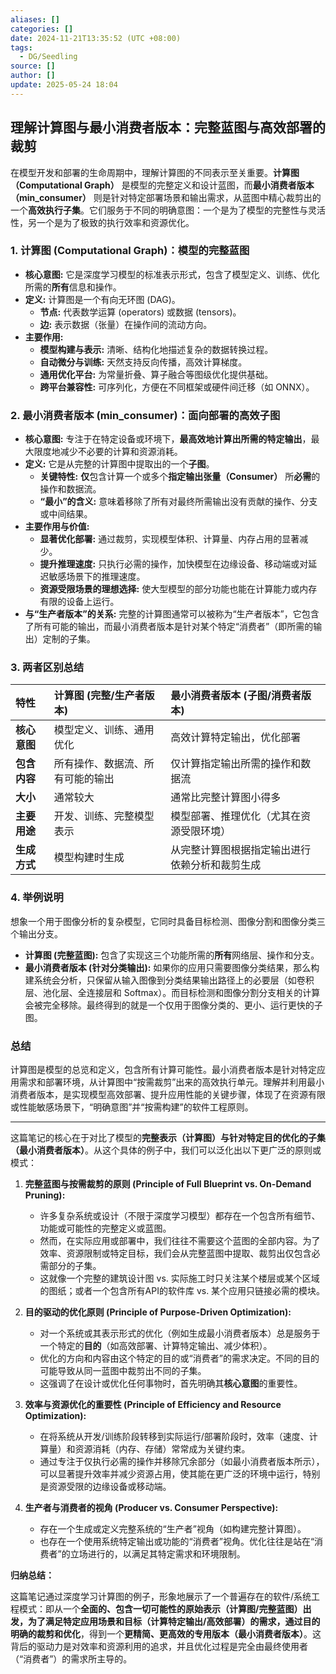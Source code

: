 ```yaml
---
aliases: []
categories: []
date: 2024-11-21T13:35:52 (UTC +08:00)
tags:
  - DG/Seedling
source: []
author: []
update: 2025-05-24 18:04
---
```


## 理解计算图与最小消费者版本：完整蓝图与高效部署的裁剪

在模型开发和部署的生命周期中，理解计算图的不同表示至关重要。**计算图（Computational Graph）** 是模型的完整定义和设计蓝图，而**最小消费者版本（min_consumer）** 则是针对特定部署场景和输出需求，从蓝图中精心裁剪出的一个**高效执行子集**。它们服务于不同的明确意图：一个是为了模型的完整性与灵活性，另一个是为了极致的执行效率和资源优化。

### 1. 计算图 (Computational Graph)：模型的完整蓝图

- **核心意图:** 它是深度学习模型的标准表示形式，包含了模型定义、训练、优化所需的**所有**信息和操作。
- **定义:** 计算图是一个有向无环图 (DAG)。
  - **节点:** 代表数学运算 (operators) 或数据 (tensors)。
  - **边:** 表示数据（张量）在操作间的流动方向。
- **主要作用:**
  - **模型构建与表示:** 清晰、结构化地描述复杂的数据转换过程。
  - **自动微分与训练:** 天然支持反向传播，高效计算梯度。
  - **通用优化平台:** 为常量折叠、算子融合等图级优化提供基础。
  - **跨平台兼容性:** 可序列化，方便在不同框架或硬件间迁移（如 ONNX）。

### 2. 最小消费者版本 (min_consumer)：面向部署的高效子图

- **核心意图:** 专注于在特定设备或环境下，**最高效地计算出所需的特定输出**，最大限度地减少不必要的计算和资源消耗。
- **定义:** 它是从完整的计算图中提取出的一个**子图**。
  - **关键特性:** **仅**包含计算一个或多个**指定输出张量（Consumer）** 所**必需**的操作和数据流。
  - **“最小”的含义:** 意味着移除了所有对最终所需输出没有贡献的操作、分支或中间结果。
- **主要作用与价值:**
  - **显著优化部署:** 通过裁剪，实现模型体积、计算量、内存占用的显著减少。
  - **提升推理速度:** 只执行必需的操作，加快模型在边缘设备、移动端或对延迟敏感场景下的推理速度。
  - **资源受限场景的理想选择:** 使大型模型的部分功能也能在计算能力或内存有限的设备上运行。
- **与“生产者版本”的关系:** 完整的计算图通常可以被称为“生产者版本”，它包含了所有可能的输出，而最小消费者版本是针对某个特定“消费者”（即所需的输出）定制的子集。

### 3. 两者区别总结

| 特性       | 计算图 (完整/生产者版本)   | 最小消费者版本 (子图/消费者版本)      |
| :------- | :--------------- | :---------------------- |
| **核心意图** | 模型定义、训练、通用优化     | 高效计算特定输出，优化部署           |
| **包含内容** | 所有操作、数据流、所有可能的输出 | 仅计算指定输出所需的操作和数据流        |
| **大小**   | 通常较大             | 通常比完整计算图小得多             |
| **主要用途** | 开发、训练、完整模型表示     | 模型部署、推理优化（尤其在资源受限环境）    |
| **生成方式** | 模型构建时生成          | 从完整计算图根据指定输出进行依赖分析和裁剪生成 |

### 4. 举例说明

想象一个用于图像分析的复杂模型，它同时具备目标检测、图像分割和图像分类三个输出分支。

- **计算图 (完整蓝图):** 包含了实现这三个功能所需的**所有**网络层、操作和分支。
- **最小消费者版本 (针对分类输出):** 如果你的应用只需要图像分类结果，那么构建系统会分析，只保留从输入图像到分类结果输出路径上的必要层（如卷积层、池化层、全连接层和 Softmax）。而目标检测和图像分割分支相关的计算会被完全移除。最终得到的就是一个仅用于图像分类的、更小、运行更快的子图。

### 总结

计算图是模型的总览和定义，包含所有计算可能性。最小消费者版本是针对特定应用需求和部署环境，从计算图中“按需裁剪”出来的高效执行单元。理解并利用最小消费者版本，是实现模型高效部署、提升应用性能的关键步骤，体现了在资源有限或性能敏感场景下，“明确意图”并“按需构建”的软件工程原则。


---

这篇笔记的核心在于对比了模型的**完整表示（计算图）**与针对特定目的优化的**子集（最小消费者版本）**。从这个具体的例子中，我们可以泛化出以下更广泛的原则或模式：

1.  **完整蓝图与按需裁剪的原则 (Principle of Full Blueprint vs. On-Demand Pruning):**
    *   许多复杂系统或设计（不限于深度学习模型）都存在一个包含所有细节、功能或可能性的完整定义或蓝图。
    *   然而，在实际应用或部署中，我们往往不需要这个蓝图的全部内容。为了效率、资源限制或特定目标，我们会从完整蓝图中提取、裁剪出仅包含必需部分的子集。
    *   这就像一个完整的建筑设计图 vs. 实际施工时只关注某个楼层或某个区域的图纸；或者一个包含所有API的软件库 vs. 某个应用只链接必需的模块。

2.  **目的驱动的优化原则 (Principle of Purpose-Driven Optimization):**
    *   对一个系统或其表示形式的优化（例如生成最小消费者版本）总是服务于一个特定的**目的**（如高效部署、计算特定输出、减少体积）。
    *   优化的方向和内容由这个特定的目的或“消费者”的需求决定。不同的目的可能导致从同一蓝图中裁剪出不同的子集。
    *   这强调了在设计或优化任何事物时，首先明确其**核心意图**的重要性。

3.  **效率与资源优化的重要性 (Principle of Efficiency and Resource Optimization):**
    *   在将系统从开发/训练阶段转移到实际运行/部署阶段时，效率（速度、计算量）和资源消耗（内存、存储）常常成为关键约束。
    *   通过专注于仅执行必需的操作并移除冗余部分（如最小消费者版本所示），可以显著提升效率并减少资源占用，使其能在更广泛的环境中运行，特别是资源受限的边缘设备或移动端。

4.  **生产者与消费者的视角 (Producer vs. Consumer Perspective):**
    *   存在一个生成或定义完整系统的“生产者”视角（如构建完整计算图）。
    *   也存在一个使用系统特定输出或功能的“消费者”视角。优化往往是站在“消费者”的立场进行的，以满足其特定需求和环境限制。

**归纳总结：**

这篇笔记通过深度学习计算图的例子，形象地展示了一个普遍存在的软件/系统工程模式：即从一个**全面的、包含一切可能性的原始表示（计算图/完整蓝图）**出发，为了满足**特定应用场景和目标（计算特定输出/高效部署）**的需求，通过**目的明确的裁剪和优化**，得到一个**更精简、更高效的专用版本（最小消费者版本）**。这背后的驱动力是对效率和资源利用的追求，并且优化过程是完全由最终使用者（“消费者”）的需求所主导的。